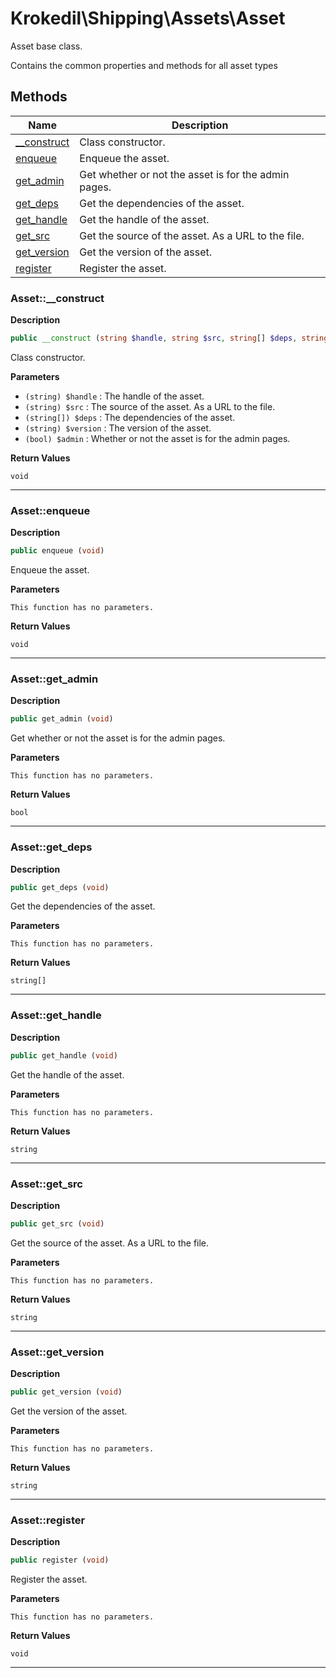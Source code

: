 # Krokedil\Shipping\Assets\Asset  

Asset base class.

Contains the common properties and methods for all asset types  





## Methods

| Name | Description |
|------|-------------|
|[__construct](#asset__construct)|Class constructor.|
|[enqueue](#assetenqueue)|Enqueue the asset.|
|[get_admin](#assetget_admin)|Get whether or not the asset is for the admin pages.|
|[get_deps](#assetget_deps)|Get the dependencies of the asset.|
|[get_handle](#assetget_handle)|Get the handle of the asset.|
|[get_src](#assetget_src)|Get the source of the asset. As a URL to the file.|
|[get_version](#assetget_version)|Get the version of the asset.|
|[register](#assetregister)|Register the asset.|




### Asset::__construct  

**Description**

```php
public __construct (string $handle, string $src, string[] $deps, string $version, bool $admin)
```

Class constructor. 

 

**Parameters**

* `(string) $handle`
: The handle of the asset.  
* `(string) $src`
: The source of the asset. As a URL to the file.  
* `(string[]) $deps`
: The dependencies of the asset.  
* `(string) $version`
: The version of the asset.  
* `(bool) $admin`
: Whether or not the asset is for the admin pages.  

**Return Values**

`void`


<hr />


### Asset::enqueue  

**Description**

```php
public enqueue (void)
```

Enqueue the asset. 

 

**Parameters**

`This function has no parameters.`

**Return Values**

`void`




<hr />


### Asset::get_admin  

**Description**

```php
public get_admin (void)
```

Get whether or not the asset is for the admin pages. 

 

**Parameters**

`This function has no parameters.`

**Return Values**

`bool`




<hr />


### Asset::get_deps  

**Description**

```php
public get_deps (void)
```

Get the dependencies of the asset. 

 

**Parameters**

`This function has no parameters.`

**Return Values**

`string[]`




<hr />


### Asset::get_handle  

**Description**

```php
public get_handle (void)
```

Get the handle of the asset. 

 

**Parameters**

`This function has no parameters.`

**Return Values**

`string`




<hr />


### Asset::get_src  

**Description**

```php
public get_src (void)
```

Get the source of the asset. As a URL to the file. 

 

**Parameters**

`This function has no parameters.`

**Return Values**

`string`




<hr />


### Asset::get_version  

**Description**

```php
public get_version (void)
```

Get the version of the asset. 

 

**Parameters**

`This function has no parameters.`

**Return Values**

`string`




<hr />


### Asset::register  

**Description**

```php
public register (void)
```

Register the asset. 

 

**Parameters**

`This function has no parameters.`

**Return Values**

`void`




<hr />

